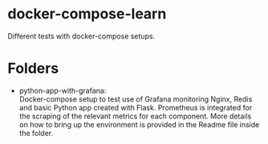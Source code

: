 # docker-compose-learn
Different tests with docker-compose setups.

# Folders
* python-app-with-grafana:  
Docker-compose setup to test use of Grafana monitoring Nginx, Redis and basic Python app created with Flask.  Prometheus is integrated for the scraping of the relevant metrics for each component. More details on how to bring up the environment is provided in the Readme file inside the folder.
